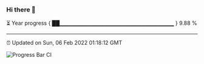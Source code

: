 ### Hi there 👋

⏳ Year progress { ██▁▁▁▁▁▁▁▁▁▁▁▁▁▁▁▁▁▁▁▁▁▁▁▁▁▁▁▁ } 9.88 %

---

⏰ Updated on Sun, 06 Feb 2022 01:18:12 GMT

![Progress Bar CI](https://github.com/ZhaoGui/ZhaoGui/workflows/Progress%20Bar%20CI/badge.svg)
